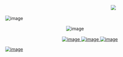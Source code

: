ㅤㅤㅤㅤㅤㅤㅤㅤㅤㅤㅤㅤㅤㅤㅤㅤㅤㅤㅤㅤㅤㅤㅤㅤㅤㅤ![](https://komarev.com/ghpvc/?username=your-github-username&color=ffcf6f)

![image](https://github.com/user-attachments/assets/2f1b4653-6392-4561-863e-da587d06026d)



ㅤㅤㅤㅤㅤㅤㅤㅤㅤㅤㅤㅤㅤㅤㅤ![image](https://github.com/user-attachments/assets/351a901c-43cc-4067-85b6-4853568fdefb)



ㅤㅤㅤㅤㅤㅤㅤㅤㅤㅤㅤㅤㅤㅤ<a href="https://discordid.netlify.app/?id=873902369354706945">![image](https://github.com/user-attachments/assets/3ba83670-7f20-4cc3-9262-754bfc00fb70) ![image](https://github.com/user-attachments/assets/fbb8d475-ff17-4e3d-8808-2176f605f13a)
 <a href="https://www.tiktok.com/@n1teb0i">![image](https://github.com/user-attachments/assets/0a35fcce-27f5-44bf-af2e-503a9194ac9d)

></img>


![image](https://github.com/user-attachments/assets/2f1b4653-6392-4561-863e-da587d06026d)
